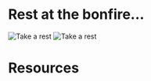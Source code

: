 # Rest at the bonfire...
![Take a rest](https://banner2.cleanpng.com/20180325/irq/av0asjtr0.webp)
![Take a rest](https://www.reddit.com/r/Eldenring/comments/1jyy054/as_someone_who_only_got_into_the_game_last_year)
# Resources
